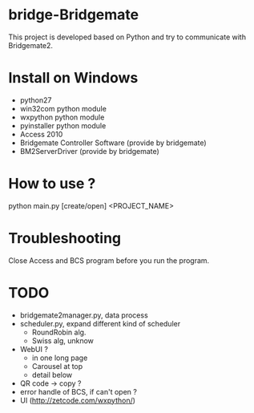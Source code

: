 bridge-Bridgemate
=================
This project is developed based on Python and try to communicate with Bridgemate2.




Install on Windows
===================
- python27
- win32com python module
- wxpython python module
- pyinstaller python module
- Access 2010
- Bridgemate Controller Software (provide by bridgemate)
- BM2ServerDriver (provide by bridgemate)



How to use ?
============
python main.py [create/open] <PROJECT_NAME>


Troubleshooting
===============
Close Access and BCS program before you run the program.


TODO
====
- bridgemate2manager.py, data process 
- scheduler.py, expand different kind of scheduler
  - RoundRobin alg.
  - Swiss alg, unknow
- WebUI ?
  - in one long page
  - Carousel at top
  - detail below
- QR code -> copy ?
- error handle of BCS, if can't open ?
- UI (http://zetcode.com/wxpython/)